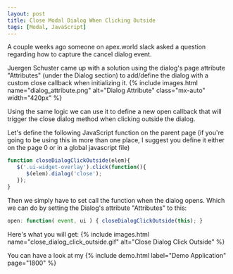 ```yaml
---
layout: post
title: Close Modal Dialog When Clicking Outside
tags: [Modal, JavaScript]
---
```


A couple weeks ago someone on apex.world slack asked a question regarding how to capture the cancel dialog event.

Juergen Schuster came up with a solution using the dialog's page attribute "Attributes" (under the Dialog section) to add/define the dialog with a custom close callback when initializing it.
{% include images.html name="dialog_attribute.png" alt="Dialog Attribute" class="mx-auto" width="420px" %}

Using the same logic we can use it to define a new open callback that will trigger the close dialog method when clicking outside the dialog.

Let's define the following JavaScript function on the parent page (if you're going to be using this in more than one place, I suggest you define it either on the page 0 or in a global javascript file)
```javascript
function closeDialogClickOutside(elem){
   $('.ui-widget-overlay').click(function(){
      $(elem).dialog('close');
   });
}
```

Then we simply have to set call the function when the dialog opens.
Which we can do by setting the Dialog's attribute "Attributes" to this: 
```javascript
open: function( event, ui ) { closeDialogClickOutside(this); }
```

Here's what you will get:
{% include images.html name="close_dialog_click_outside.gif" alt="Close Dialog Click Outside" %}

You can have a look at my {% include demo.html label="Demo Application" page="1800" %}